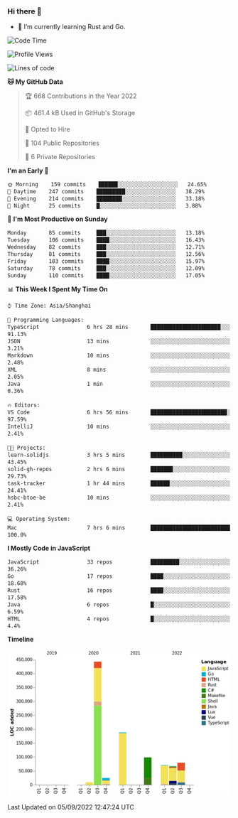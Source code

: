 ### Hi there 👋

- 🌱 I’m currently learning Rust and Go.

<!--START_SECTION:waka-->
![Code Time](http://img.shields.io/badge/Code%20Time-687%20hrs%2059%20mins-blue)

![Profile Views](http://img.shields.io/badge/Profile%20Views-0-blue)

![Lines of code](https://img.shields.io/badge/From%20Hello%20World%20I%27ve%20Written-981%20Thousand%20lines%20of%20code-blue)

**🐱 My GitHub Data** 

> 🏆 668 Contributions in the Year 2022
 > 
> 📦 461.4 kB Used in GitHub's Storage 
 > 
> 💼 Opted to Hire
 > 
> 📜 104 Public Repositories 
 > 
> 🔑 6 Private Repositories  
 > 
**I'm an Early 🐤** 

```text
🌞 Morning    159 commits    ██████░░░░░░░░░░░░░░░░░░░   24.65% 
🌆 Daytime    247 commits    █████████░░░░░░░░░░░░░░░░   38.29% 
🌃 Evening    214 commits    ████████░░░░░░░░░░░░░░░░░   33.18% 
🌙 Night      25 commits     █░░░░░░░░░░░░░░░░░░░░░░░░   3.88%

```
📅 **I'm Most Productive on Sunday** 

```text
Monday       85 commits     ███░░░░░░░░░░░░░░░░░░░░░░   13.18% 
Tuesday      106 commits    ████░░░░░░░░░░░░░░░░░░░░░   16.43% 
Wednesday    82 commits     ███░░░░░░░░░░░░░░░░░░░░░░   12.71% 
Thursday     81 commits     ███░░░░░░░░░░░░░░░░░░░░░░   12.56% 
Friday       103 commits    ████░░░░░░░░░░░░░░░░░░░░░   15.97% 
Saturday     78 commits     ███░░░░░░░░░░░░░░░░░░░░░░   12.09% 
Sunday       110 commits    ████░░░░░░░░░░░░░░░░░░░░░   17.05%

```


📊 **This Week I Spent My Time On** 

```text
⌚︎ Time Zone: Asia/Shanghai

💬 Programming Languages: 
TypeScript               6 hrs 28 mins       ██████████████████████░░░   91.13% 
JSON                     13 mins             ░░░░░░░░░░░░░░░░░░░░░░░░░   3.21% 
Markdown                 10 mins             ░░░░░░░░░░░░░░░░░░░░░░░░░   2.48% 
XML                      8 mins              ░░░░░░░░░░░░░░░░░░░░░░░░░   2.05% 
Java                     1 min               ░░░░░░░░░░░░░░░░░░░░░░░░░   0.36%

🔥 Editors: 
VS Code                  6 hrs 56 mins       ████████████████████████░   97.59% 
IntelliJ                 10 mins             ░░░░░░░░░░░░░░░░░░░░░░░░░   2.41%

🐱‍💻 Projects: 
learn-solidjs            3 hrs 5 mins        ██████████░░░░░░░░░░░░░░░   43.45% 
solid-gh-repos           2 hrs 6 mins        ███████░░░░░░░░░░░░░░░░░░   29.73% 
task-tracker             1 hr 44 mins        ██████░░░░░░░░░░░░░░░░░░░   24.41% 
hsbc-btoe-be             10 mins             ░░░░░░░░░░░░░░░░░░░░░░░░░   2.41%

💻 Operating System: 
Mac                      7 hrs 6 mins        █████████████████████████   100.0%

```

**I Mostly Code in JavaScript** 

```text
JavaScript               33 repos            █████████░░░░░░░░░░░░░░░░   36.26% 
Go                       17 repos            ████░░░░░░░░░░░░░░░░░░░░░   18.68% 
Rust                     16 repos            ████░░░░░░░░░░░░░░░░░░░░░   17.58% 
Java                     6 repos             █░░░░░░░░░░░░░░░░░░░░░░░░   6.59% 
HTML                     4 repos             █░░░░░░░░░░░░░░░░░░░░░░░░   4.4%

```


**Timeline**

![Chart not found](https://raw.githubusercontent.com/elton/elton/main/charts/bar_graph.png) 


 Last Updated on 05/09/2022 12:47:24 UTC
<!--END_SECTION:waka-->

<!--
**elton/elton** is a ✨ _special_ ✨ repository because its `README.md` (this file) appears on your GitHub profile.

Here are some ideas to get you started:

- 🔭 I’m currently working on ...
- 🌱 I’m currently learning ...
- 👯 I’m looking to collaborate on ...
- 🤔 I’m looking for help with ...
- 💬 Ask me about ...
- 📫 How to reach me: ...
- 😄 Pronouns: ...
- ⚡ Fun fact: ...
-->
